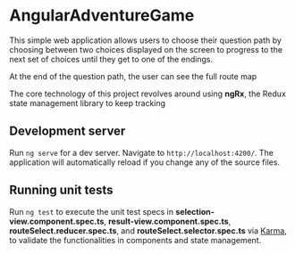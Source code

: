 # AngularAdventureGame

This simple web application allows users to choose their question path by choosing between two choices displayed on the screen to progress to the next set of choices until they get to one of the endings.

At the end of the question path, the user can see the full route map 

The core technology of this project revolves around using **ngRx**, the Redux state management library to keep tracking 

## Development server

Run `ng serve` for a dev server. Navigate to `http://localhost:4200/`. The application will automatically reload if you change any of the source files.

## Running unit tests

Run `ng test` to execute the unit test specs in **selection-view.component.spec.ts**, **result-view.component.spec.ts**, **routeSelect.reducer.spec.ts**, and **routeSelect.selector.spec.ts** via [Karma](https://karma-runner.github.io), to validate the functionalities in components and state management.

